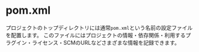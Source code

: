 # pom.xml

プロジェクトのトップディレクトリには通常`pom.xml`という名前の設定ファイルを配置します。
このファイルにはプロジェクトの情報・依存関係・利用するプラグイン・ライセンス・SCMのURLなどさまざまな情報を記録できます。
